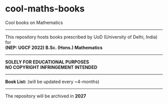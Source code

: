 # cool-maths-books
Cool books on Mathematics
<hr>
This repository hosts books prescribed by UoD (University of Delhi, India) for <br> <b>(NEP: UGCF 2022) B.Sc. (Hons.) Mathematics</b>
<hr>
<b>SOLELY FOR EDUCATIONAL PURPOSES</b><br>
<b>NO COPYRIGHT INFRINGEMENT INTENDED</b>
<hr>
<b>Book List:</b> (will be updated every ~4-months)
<hr>
The repository will be archived in <b>2027</b>
